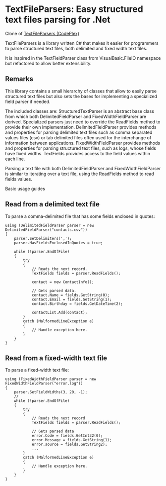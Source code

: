 TextFileParsers: Easy structured text files parsing for .Net
=================================

Clone of [TextFileParsers (CodePlex)](https://textfileparsers.codeplex.com)

TextFileParsers is a library written C# that makes it easier for programmers to parse structured text files, both delimited and fixed width text files.

It is inspired in the TextFieldParser class from VisualBasic.FileIO namespace but refactored to allow better extensibility.

Remarks
--------

This library contains a small hierarchy of classes that allow to easily parse structured text files but also sets the bases for implementing a specialized field parser if needed.

The included classes are:
StructuredTextParser is an abstract base class from which both DelimitedFieldParser and FixedWidthFieldParser are derived. Specialized parsers just need to override the ReadFields method to provide their own implementation.
DelimitedFieldParser provides methods and properties for parsing delimited text files such as comma separated values files (csv) or tab delimited files often used for the interchange of information between applications.
FixedWidthFieldParser provides methods and properties for parsing structured text files, such as logs, whose fields have fixed widths.
TextFields provides access to the field values within each line.

Parsing a text file with both DelimitedFieldParser and FixedWidthFieldParser is similar to iterating over a text file, using the ReadFields method to read fields values.

Basic usage guides

Read from a delimited text file
--------

To parse a comma-delimited file that has some fields enclosed in quotes:

```
using (DelimitedFieldParser parser = new DelimitedFieldParser("contacts.csv"))
{
	parser.SetDelimiters(',');
	parser.HasFieldsEnclosedInQuotes = true;
	
	while (!parser.EndOfFile)
	{
		try
		{
			// Reads the next record.
			TextFields fields = parser.ReadFields();
			
			contact = new ContactInfo();

			// Gets parsed data.
			contact.Name = fields.GetString(0);
			contact.Email = fields.GetString(1);
			contact.Birthday = fields.GetDateTime(2);

			contactList.Add(contact);
		}
		catch (MalformedLineException e)
		{
			// Handle exception here.
		}
	}
}
```

Read from a fixed-width text file
--------

To parse a fixed-width text file:

```
using (FixedWidthFieldParser parser = new FixedWidthFieldParser("error.log"))
{
	parser.SetFieldWidths(3, 20, -1);
	//
	while (!parser.EndOfFile)
	{
		try
		{
			// Reads the next record
			TextFields fields = parser.ReadFields();
			
			// Gets parsed data
			error.Code = fields.GetInt32(0);
			error.Message = fields.GetString(1);
			error.source = fields.GetString2);
			...
		}
		catch (MalformedLineException e)
		{
			// Handle exception here.
		}
	}
}
```

